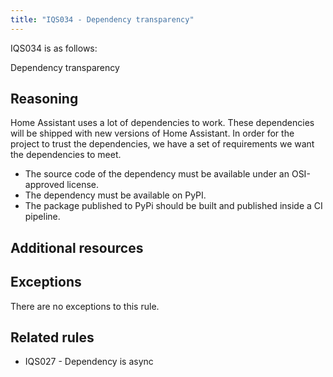 ```yaml
---
title: "IQS034 - Dependency transparency"
---
```


IQS034 is as follows:

Dependency transparency

## Reasoning

Home Assistant uses a lot of dependencies to work.
These dependencies will be shipped with new versions of Home Assistant.
In order for the project to trust the dependencies, we have a set of requirements we want the dependencies to meet.

- The source code of the dependency must be available under an OSI-approved license.
- The dependency must be available on PyPI.
- The package published to PyPi should be built and published inside a CI pipeline.

## Additional resources


## Exceptions

There are no exceptions to this rule.

## Related rules

- IQS027 - Dependency is async